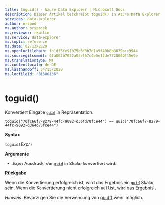 ```yaml
---
title: toguid() - Azure Data Explorer | Microsoft Docs
description: Dieser Artikel beschreibt toguid() in Azure Data Explorer.
services: data-explorer
author: orspod
ms.author: orspodek
ms.reviewer: rkarlin
ms.service: data-explorer
ms.topic: reference
ms.date: 02/13/2020
ms.openlocfilehash: fb1df5fe91b75e5d3b7d1a9f40b8b3079cac9944
ms.sourcegitcommit: 47a002b7032a05ef67c4e5e12de7720062645e9e
ms.translationtype: MT
ms.contentlocale: de-DE
ms.lasthandoff: 04/15/2020
ms.locfileid: "81506136"
---
```

# <a name="toguid"></a>toguid()

Konvertiert Eingabe [`guid`](./scalar-data-types/guid.md) in Repräsentation.

```kusto
toguid("70fc66f7-8279-44fc-9092-d364d70fce44") == guid("70fc66f7-8279-44fc-9092-d364d70fce44")
```

**Syntax**

`toguid(`*Expr*`)`

**Argumente**

* *Expr*: Ausdruck, der [`guid`](./scalar-data-types/guid.md) in Skalar konvertiert wird. 

**Rückgabe**

Wenn die Konvertierung erfolgreich ist, wird das Ergebnis ein [`guid`](./scalar-data-types/guid.md) Skalar sein.
Wenn die Konvertierung nicht erfolgreich `null`ist, wird das Ergebnis .

*Hinweis*: Bevorzugen Sie die Verwendung von [guid()](./scalar-data-types/guid.md) wenn möglich.